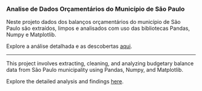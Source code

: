 ### Analise de Dados Orçamentários do Município de São Paulo 

Neste projeto dados dos balanços orçamentários do município de São Paulo são extraídos, limpos e analisados com uso das bibliotecas Pandas, Numpy e Matplotlib.

Explore a análise detalhada e as descobertas [aqui](https://medium.com/@carolfazani/o-orçamento-público-do-município-de-são-paulo-uma-análise-exploratória-da-arrecadação-de-receitas-3814a6d1ea22).


------------------------------------------------------------------------------------------------------------------------------------------------------------------------------------------------------

This project involves extracting, cleaning, and analyzing budgetary balance data from São Paulo municipality using Pandas, Numpy, and Matplotlib.

Explore the detailed analysis and findings [here](https://medium.com/@carolfazani/o-orçamento-público-do-município-de-são-paulo-uma-análise-exploratória-da-arrecadação-de-receitas-3814a6d1ea22).



